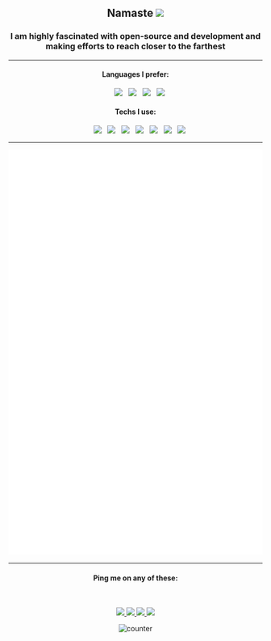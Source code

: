 <div align="center">
   
<h2> Namaste <img src="https://img.icons8.com/emoji/24/000000/folded-hands-light-skin-tone.png"> </h2>
<h3> I am highly fascinated with open-source and development and <br> making efforts to reach closer to the farthest </h3>

<hr>

<h4> Languages I prefer:<br> </h4>
<ul>
   <img src="https://img.icons8.com/color/48/000000/python.png"> &nbsp;
   <img src="https://img.icons8.com/color/48/000000/c-plus-plus-logo.png"> &nbsp;
   <img src="https://img.icons8.com/color/48/000000/c-programming.png"> &nbsp;
   <img src="https://img.icons8.com/color/48/000000/javascript.png"> &nbsp;
</ul>

 <h4> Techs I use:<br> </h4>
 <ul>
  <img src="https://img.icons8.com/color/64/000000/django.png"> &nbsp;
  <img src="https://img.icons8.com/color/48/000000/heroku.png"> &nbsp;
  <img src="https://img.icons8.com/color/48/000000/amazon-web-services.png"> &nbsp;
  <img src="https://img.icons8.com/color/48/000000/source-code.png"> &nbsp;
  <img src="https://img.icons8.com/cute-clipart/48/000000/machine-learning.png"> &nbsp;
  <img src="https://img.icons8.com/fluent/48/000000/blockchain-new-logo.png"> &nbsp;
  <img src="https://img.icons8.com/cotton/48/000000/artificial-intelligence.png" > &nbsp;
 </ul>
<hr>

![Metrics](https://github.com/pra17dod/pra17dod/blob/master/metrics.svg)

<hr>
   
<h4> Ping me on any of these: </h4> <br>

<a href="https://www.twitter.com/@dodiya_prashant"> <img src="https://img.icons8.com/color/48/000000/twitter.png" width="3.5%"> </a>
<a href="https://www.linkedin.com/in/dodiya-prashant"> <img src="https://img.icons8.com/color/48/000000/linkedin.png" width="3.5%"> </a>
<a href="https://www.instagram.com/prance_always"> <img src="https://img.icons8.com/fluent/48/000000/instagram-new.png" width="3.5%"> </a>
<a href="mailto:pra17dod@gmail.com"> <img src="https://img.icons8.com/color/48/000000/gmail.png" width="3.5%"> </a>

<p> <img src="https://komarev.com/ghpvc/?username=pra17dod&color=green" alt="counter" /> </p>

</div>
